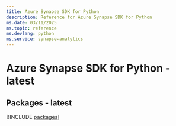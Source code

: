 ```yaml
---
title: Azure Synapse SDK for Python
description: Reference for Azure Synapse SDK for Python
ms.date: 03/11/2025
ms.topic: reference
ms.devlang: python
ms.service: synapse-analytics
---
```

# Azure Synapse SDK for Python - latest
## Packages - latest
[!INCLUDE [packages](synapse-index.md)]